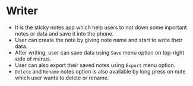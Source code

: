 # Writer
- It is the sticky notes app which help users to not down some inportant notes or data and save it into the phone.
- User can create the note by giving note name and start to write their data.
- After writing, user can save data using `Save` menu option on top-right side of menus.
- User can also export their saved notes using `Export` menu option.
- `Delete` and `Rename` notes option is also available by long press on note which user wants to delete or rename.
